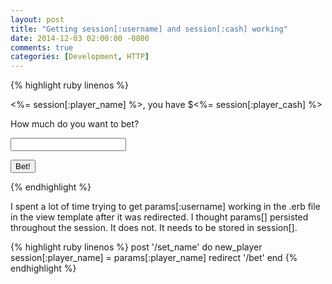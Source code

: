 ```yaml
---
layout: post
title: "Getting session[:username] and session[:cash] working"
date: 2014-12-03 02:00:00 -0800
comments: true
categories: [Development, HTTP]
---
```

{% highlight ruby linenos %}
<p><%= session[:player_name] %>, you have $<%= session[:player_cash] %></p>
<p>How much do you want to bet?</p>
<form action='/make_bet' method='post'class="navbar-form pull-left">
  <p><input type="text" class="span3" name="player_bet"></p>
  <p><button type="submit" class="btn">Bet!</button></p>
</form>
{% endhighlight %}

I spent a lot of time trying to get params[:username] working in the .erb file in the view template after it was redirected. I thought params[] persisted throughout the session. It does not. It needs to be stored in session[].

{% highlight ruby linenos %}
post '/set_name' do
  new_player
  session[:player_name] = params[:player_name]
  redirect '/bet'
end
{% endhighlight %}
